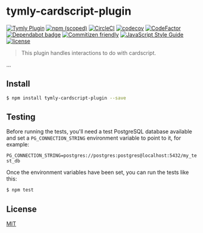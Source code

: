 # tymly-cardscript-plugin
[![Tymly Plugin](https://img.shields.io/badge/tymly-plugin-blue.svg)](https://tymly.io/)
[![npm (scoped)](https://img.shields.io/npm/v/@wmfs/tymly-cardscript-plugin.svg)](https://www.npmjs.com/package/@wmfs/tymly-cardscript-plugin)
[![CircleCI](https://circleci.com/gh/wmfs/tymly-cardscript-plugin.svg?style=svg)](https://circleci.com/gh/wmfs/tymly-cardscript-plugin)
[![codecov](https://codecov.io/gh/wmfs/tymly-cardscript-plugin/branch/master/graph/badge.svg)](https://codecov.io/gh/wmfs/tymly-cardscript-plugin)
[![CodeFactor](https://www.codefactor.io/repository/github/wmfs/tymly-cardscript-plugin/badge)](https://www.codefactor.io/repository/github/wmfs/tymly-cardscript-plugin)
[![Dependabot badge](https://img.shields.io/badge/Dependabot-active-brightgreen.svg)](https://dependabot.com/)
[![Commitizen friendly](https://img.shields.io/badge/commitizen-friendly-brightgreen.svg)](http://commitizen.github.io/cz-cli/)
[![JavaScript Style Guide](https://img.shields.io/badge/code_style-standard-brightgreen.svg)](https://standardjs.com)
[![license](https://img.shields.io/github/license/mashape/apistatus.svg)](https://github.com/wmfs/tymly-cardscript-plugin/blob/master/LICENSE)

> This plugin handles interactions to do with cardscript.

...

## <a name="install"></a>Install
```bash
$ npm install tymly-cardscript-plugin --save
```

## <a name="test"></a>Testing

Before running the tests, you'll need a test PostgreSQL database available and set a `PG_CONNECTION_STRING` environment variable to point to it, for example:

```PG_CONNECTION_STRING=postgres://postgres:postgres@localhost:5432/my_test_db```


Once the environment variables have been set, you can run the tests like this:

```bash
$ npm test
```


## <a name="license"></a>License

[MIT](https://github.com/wmfs/tymly/blob/master/LICENSE)
